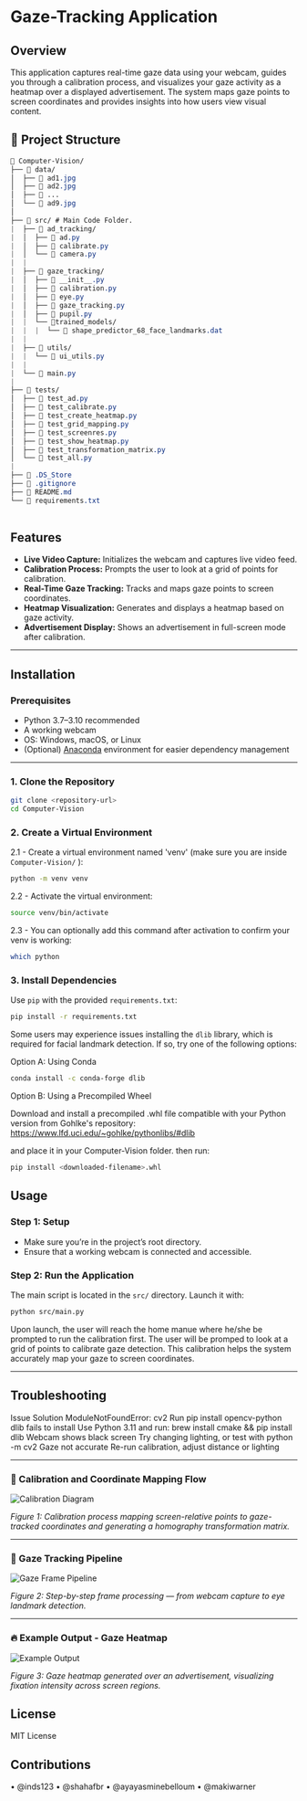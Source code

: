 # Gaze-Tracking Application

## Overview

This application captures real-time gaze data using your webcam, guides you through a calibration process, and visualizes your gaze activity as a heatmap over a displayed advertisement. The system maps gaze points to screen coordinates and provides insights into how users view visual content.

## 📁 Project Structure
``` css
📂 Computer-Vision/
├── 📂 data/  
│  ├── 📜 ad1.jpg
│  ├── 📜 ad2.jpg
│  ├── 📜 ...
│  └── 📜 ad9.jpg      
│
├── 📂 src/ # Main Code Folder.  
|  ├── 📂 ad_tracking/ 
|  │  ├── 📜 ad.py
|  │  ├── 📜 calibrate.py
|  │  └── 📜 camera.py
|  |        
|  ├── 📂 gaze_tracking/ 
|  │  ├── 📜 __init__.py
|  │  ├── 📜 calibration.py
|  │  ├── 📜 eye.py
|  │  ├── 📜 gaze_tracking.py
|  │  ├── 📜 pupil.py
|  |  └── 📂trained_models/
|  |  |  └── 📜 shape_predictor_68_face_landmarks.dat
|  |
|  ├── 📂 utils/
|  |  └── 📜 ui_utils.py
|  |
|  └── 📜 main.py
|
├── 📂 tests/
│  ├── 📜 test_ad.py
│  ├── 📜 test_calibrate.py
│  ├── 📜 test_create_heatmap.py
│  ├── 📜 test_grid_mapping.py
│  ├── 📜 test_screenres.py
│  ├── 📜 test_show_heatmap.py
│  ├── 📜 test_transformation_matrix.py
│  └── 📜 test_all.py
|
├── 📜 .DS_Store
├── 📜 .gitignore
├── 📜 README.md
└── 📜 requirements.txt      
           
```
## Features

- **Live Video Capture:** Initializes the webcam and captures live video feed.
- **Calibration Process:** Prompts the user to look at a grid of points for calibration.
- **Real-Time Gaze Tracking:** Tracks and maps gaze points to screen coordinates.
- **Heatmap Visualization:** Generates and displays a heatmap based on gaze activity.
- **Advertisement Display:** Shows an advertisement in full-screen mode after calibration.

---

## Installation

### Prerequisites

- Python 3.7–3.10 recommended  
- A working webcam  
- OS: Windows, macOS, or Linux  
- (Optional) [Anaconda](https://www.anaconda.com/) environment for easier dependency management

---

### 1. Clone the Repository

```bash
git clone <repository-url>
cd Computer-Vision
```
### 2. Create a Virtual Environment
2.1 - Create a virtual environment named 'venv' (make sure you are inside `Computer-Vision/` ):
```bash
python -m venv venv
```

2.2 - Activate the virtual environment:
```bash
source venv/bin/activate
```

2.3 - You can optionally add this command after activation to confirm your venv is working:
```bash
which python
```

### 3. Install Dependencies
Use `pip` with the provided `requirements.txt`:
```bash
pip install -r requirements.txt
```
Some users may experience issues installing the `dlib` library, which is required for facial landmark detection. If so, try one of the following options:

Option A: Using Conda
```bash
conda install -c conda-forge dlib
```

Option B: Using a Precompiled Wheel

Download and install a precompiled .whl file compatible with your Python version from Gohlke's repository:
https://www.lfd.uci.edu/~gohlke/pythonlibs/#dlib

and place it in your Computer-Vision folder. then run:
```bash
pip install <downloaded-filename>.whl
```

## Usage

### Step 1: Setup
* Make sure you’re in the project’s root directory.
* Ensure that a working webcam is connected and accessible.

### Step 2: Run the Application
The main script is located in the `src/` directory. Launch it with:
```bash
python src/main.py
```

Upon launch, the user will reach the home manue where he/she be prompted to run the calibration first. The user will be promped to look at a grid of points to calibrate gaze detection. This calibration helps the system accurately map your gaze to screen coordinates.

---
## Troubleshooting

Issue	Solution
ModuleNotFoundError: cv2	Run pip install opencv-python
dlib fails to install	Use Python 3.11 and run: brew install cmake && pip install dlib
Webcam shows black screen	Try changing lighting, or test with python -m cv2
Gaze not accurate	Re-run calibration, adjust distance or lighting

---

### 🔄 Calibration and Coordinate Mapping Flow

![Calibration Diagram](./data/calibration_mapping.png)  

*Figure 1: Calibration process mapping screen-relative points to gaze-tracked coordinates and generating a homography transformation matrix.*

---
### 🎯 Gaze Tracking Pipeline

![Gaze Frame Pipeline](./data/gaze_tracking_pipeline.png)

*Figure 2: Step-by-step frame processing — from webcam capture to eye landmark detection.*

---

### 🔥 Example Output - Gaze Heatmap
![Example Output](./data/Ex_out.png) 

*Figure 3: Gaze heatmap generated over an advertisement, visualizing fixation intensity across screen regions.*

## License
MIT License

## Contributions
• @inds123
• @shahafbr
• @ayayasminebelloum
• @makiwarner

